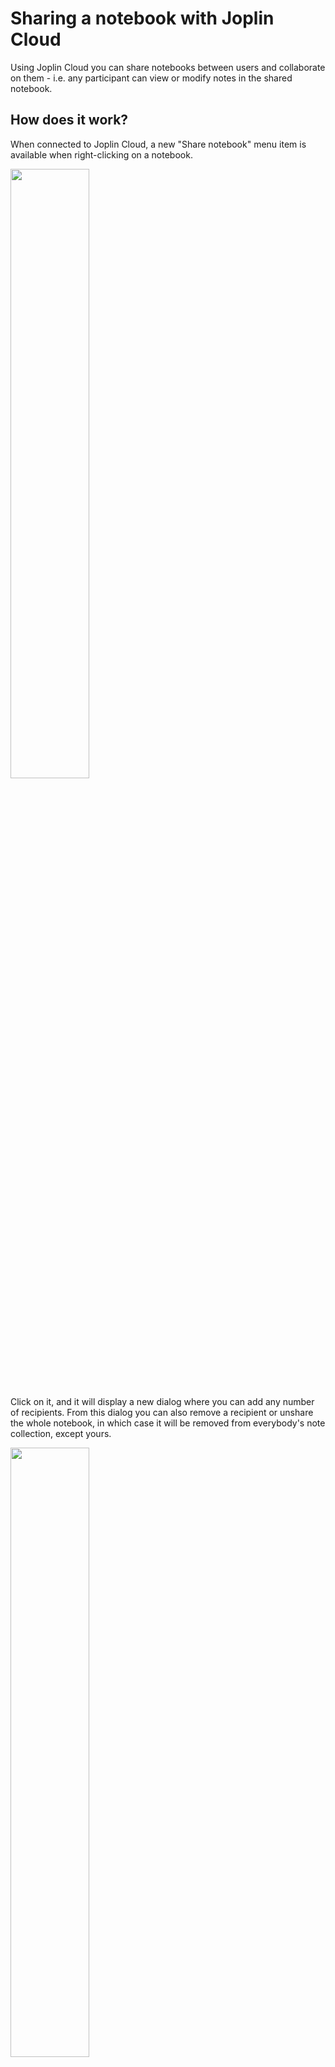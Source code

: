 # Sharing a notebook with Joplin Cloud

Using Joplin Cloud you can share notebooks between users and collaborate on them - i.e. any participant can view or modify notes in the shared notebook.

## How does it work?

When connected to Joplin Cloud, a new "Share notebook" menu item is available when right-clicking on a notebook.

<img src="https://raw.githubusercontent.com/laurent22/joplin/dev/Assets/WebsiteAssets/images/share_notebook/Sidebar.png" width="50%"/>

Click on it, and it will display a new dialog where you can add any number of recipients. From this dialog you can also remove a recipient or unshare the whole notebook, in which case it will be removed from everybody's note collection, except yours.

<img src="https://raw.githubusercontent.com/laurent22/joplin/dev/Assets/WebsiteAssets/images/share_notebook/Dialog.png" width="50%"/>

Once this is done, the recipient(s) will receive a notification in Joplin the next time they synchronise their data:

<img src="https://raw.githubusercontent.com/laurent22/joplin/dev/Assets/WebsiteAssets/images/share_notebook/Notification.png" width="75%"/>

Then, finally, once the invitation is accepted, Joplin will download all the shared notebooks and notes. A shared notebook is denoted by the usual Share icon. Now the invited user can read or modify the shared notes, add attachments, etc. and the changes will be visible to everyone with access to the notebook.

<img src="https://raw.githubusercontent.com/laurent22/joplin/dev/Assets/WebsiteAssets/images/share_notebook/SidebarShared.png" width="50%"/>

## Share permissions

With the Joplin Cloud Teams plan, you have the ability to customise the read and write permissions for the notebooks you share. You have the option to grant other users permission to edit the notes or share them as read-only. This ensures that you can confidently share a notebook without worrying about unintentional modifications by your friends or colleagues.

To make use of this feature, simply select "Can view" or "Can view and edit" from the permission dropdown list:

![](https://raw.githubusercontent.com/laurent22/joplin/dev/Assets/WebsiteAssets/images/news/20230825-share-permissions.png)

## FAQ

### What's the availability of the notebook sharing feature?

The notebook sharing feature is available on Joplin Cloud.

On desktop, you can share notebooks and of course view or modify any notebook that has been shared with you.

On mobile and CLI, you cannot currently share notebooks, but you can view or modify any notebook that has been shared with you.

### If I share a notebook with someone, what access do they have?

Currently they have full access to the data, including reading, writing, and deleting of notebooks or notes.

### What is actually shared?

All the sub-notebooks, notes and resources within the shared notebook are shared.

### Does it work with End-To-End-Encryption?

Yes it does. Both sharer and recipient need to have E2EE enabled for it to work.

### What can it be used for?

Some ideas:

* Plan a trip with friends or within a small organisation. For example, the notes could contain the maps, hotel and flight reservations, etc. or any document or note relevant to the trip. And all participants would have access to them.

* Work on a project with colleagues. Everybody can access various work-related documents, add to them, modify them, etc. That could serve as a knowledge base for a project.

* Another possible use, which has been requested many times, is to support multiple profiles. You could create a main profile that have access to all notes, and in there create a Work and Personal notebook. Then you would create a separate account for work. You can then share your Work notebook with that other account. That way the work account will only have access to the Work notebooks. You can use this technique in various ways to split your notebooks between multiple accounts and ensure strict separation between datasets.
